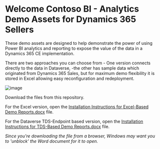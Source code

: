 # Welcome Contoso BI - Analytics Demo Assets for Dynamics 365 Sellers

These demo assets are designed to help demonstrate the power of using Power BI analytics and reporting to expose the value of the data in a Dynamics 365 CE implementation. 

There are two approaches you can choose from - One version connects directly to the data in Dataverse, -the other has sample data which originated from Dynamics 365 Sales, but for maximum demo flexibility it is stored in Excel allowing easy reconfiguration and redeployment.
 
![image](https://github.com/user-attachments/assets/388b9e77-4132-41ff-b308-65ef487ad8de)


Download the files from this repository.

For the Excel version, open the [Installation Instructions for Excel-Based Demo Reports.docx](https://github.com/mscottsewell/ContosoBI/blob/master/Installation%20Instructions%20for%20Excel-Based%20Demo%20Reports.docx) file.

For the Dataverse TDS-Endpoint based version, open the [Installation Instructions for TDS-Based Demo Reports.docx](https://github.com/mscottsewell/ContosoBI/blob/master/Installation%20Instructions%20for%20TDS-Based%20Demo%20Reports.docx) file.

*Since you're downloading the file from a browser, Windows may want you to 'unblock' the Word document for it to open.*
